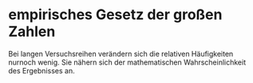 # empirisches Gesetz der großen Zahlen

Bei langen Versuchsreihen verändern sich die relativen Häufigkeiten nurnoch wenig. Sie nähern sich der mathematischen Wahrscheinlichkeit des Ergebnisses an.
